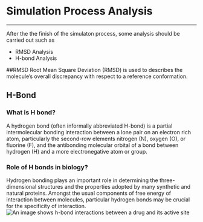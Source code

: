 # Simulation Process Analysis
---
After the the finish of the simulaton process, some analysis should be carried out such as
- RMSD Analysis
- H-bond Analysis

##RMSD
Root Mean Square Deviation (RMSD) is used to describes the molecule’s overall discrepancy with respect to a reference conformation.

## H-Bond
### What is H bond?
A hydrogen bond (often informally abbreviated H-bond) is a partial intermolecular bonding interaction between a lone pair on an electron rich atom, particularly the second-row elements nitrogen (N), oxygen (O), or fluorine (F), and the antibonding molecular orbital of a bond between hydrogen (H) and a more electronegative atom or group.

### Role of H bonds in biology?
Hydrogen bonding plays an important role in determining the three-dimensional structures and the properties adopted by many synthetic and natural proteins.
 Amongst the usual components of free energy of interaction between molecules, particular hydrogen bonds may be crucial for the specificity of interaction.
 ![An image shows h-bond interactions between a drug and its active site](https://ctlee.github.io/BioChemCoRe-2018/images/h-bond/inhibitor.png)